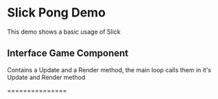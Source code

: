 <h1>Slick Pong Demo</h1>

<p>This demo shows a basic usage of Slick</p>

<h2>Interface Game Component</h2>
<p>
Contains a Update and a Render method, the main loop calls them in it's Update and Render method
</p>



===============

